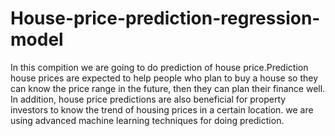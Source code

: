 # House-price-prediction-regression-model
In this compition we are going to do prediction of house price.Prediction house prices are expected to help people who plan to buy a house so they can know the price range in the future, then they can plan their finance well. In addition, house price predictions are also beneficial for property investors to know the trend of housing prices in a certain location. we are using advanced machine learning techniques for doing prediction.
